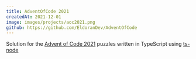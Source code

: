 ```yaml
---
title: AdventOfCode 2021
createdAt: 2021-12-01
image: images/projects/aoc2021.png
github: https://github.com/EldoranDev/AdventOfCode
---
```



Solution for the [Advent of Code 2021](https://adventofcode.com/2021) puzzles written in TypeScript using [ts-node](https://github.com/TypeStrong/ts-node)
